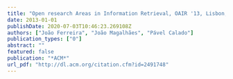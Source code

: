 ```yaml
---
title: "Open research Areas in Information Retrieval, OAIR '13, Lisbon, Portugal, May 15-17, 2013"
date: 2013-01-01
publishDate: 2020-07-03T10:46:23.269108Z
authors: ["João Ferreira", "João Magalhães", "Pável Calado"]
publication_types: ["0"]
abstract: ""
featured: false
publication: "*ACM*"
url_pdf: "http://dl.acm.org/citation.cfm?id=2491748"
---
```


